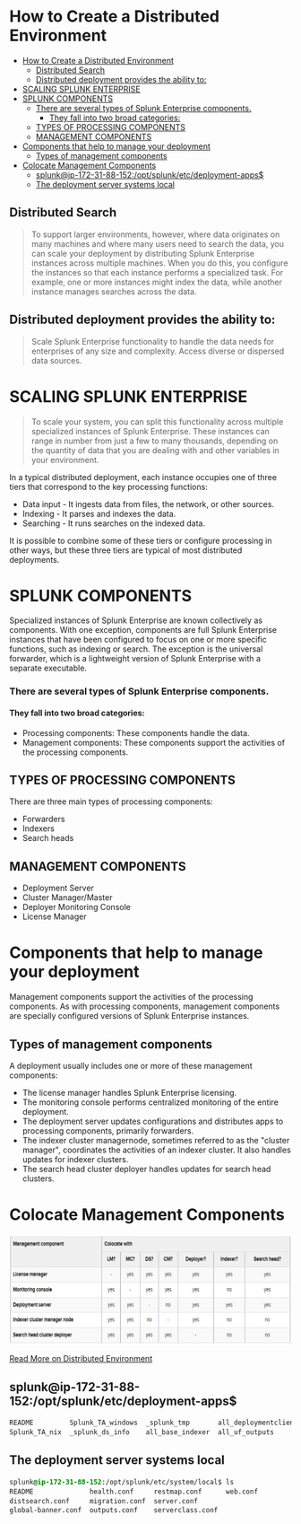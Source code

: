 # How to Create a Distributed Environment

- [How to Create a Distributed Environment](#how-to-create-a-distributed-environment)
  - [Distributed Search](#distributed-search)
  - [Distributed deployment provides the ability to:](#distributed-deployment-provides-the-ability-to)
- [SCALING SPLUNK ENTERPRISE](#scaling-splunk-enterprise)
- [SPLUNK COMPONENTS](#splunk-components)
    - [There are several types of Splunk Enterprise components.](#there-are-several-types-of-splunk-enterprise-components)
      - [They fall into two broad categories:](#they-fall-into-two-broad-categories)
  - [TYPES OF PROCESSING COMPONENTS](#types-of-processing-components)
  - [MANAGEMENT COMPONENTS](#management-components)
- [Components that help to manage your deployment](#components-that-help-to-manage-your-deployment)
  - [Types of management components](#types-of-management-components)
- [Colocate Management Components](#colocate-management-components)
  - [splunk@ip-172-31-88-152:/opt/splunk/etc/deployment-apps$](#splunkip-172-31-88-152optsplunketcdeployment-apps)
  - [The deployment server systems local](#the-deployment-server-systems-local)


## Distributed Search 
>To support larger environments, however, where data originates on many machines and where many users need to search the data, you can scale your deployment by distributing Splunk Enterprise instances across multiple machines. When you do this, you configure the instances so that each instance performs a specialized task. For example, one or more instances might index the data, while another instance manages searches across the data.

## Distributed deployment provides the ability to:

>Scale Splunk Enterprise functionality to handle the data needs for enterprises of any size and complexity.
Access diverse or dispersed data sources.

# SCALING SPLUNK ENTERPRISE
>To scale your system, you can split this functionality across multiple specialized instances of Splunk Enterprise. These instances can range in number from just a few to many thousands, depending on the quantity of data that you are dealing with and other variables in your environment.

In a typical distributed deployment, each instance occupies one of three tiers that correspond to the key processing functions:
- Data input  - It ingests data from files, the network, or other sources.
- Indexing - It parses and indexes the data.
- Searching - It runs searches on the indexed data.
  
It is possible to combine some of these tiers or configure processing in other ways, but these three tiers are typical of most distributed deployments.

# SPLUNK COMPONENTS
Specialized instances of Splunk Enterprise are known collectively as components. With one exception, components are full Splunk Enterprise instances that have been configured to focus on one or more specific functions, such as indexing or search. The exception is the universal forwarder, which is a lightweight version of Splunk Enterprise with a separate executable.

### There are several types of Splunk Enterprise components. 
#### They fall into two broad categories:
- Processing components: These components handle the data.
- Management components: These components support the activities of the processing components.

## TYPES OF PROCESSING COMPONENTS
There are three main types of processing components:
- Forwarders
- Indexers
- Search heads

## MANAGEMENT COMPONENTS
- Deployment Server
- Cluster Manager/Master
- Deployer Monitoring Console
- License Manager

# Components that help to manage your deployment
Management components support the activities of the processing components. As with processing components, management components are specially configured versions of Splunk Enterprise instances.

## Types of management components
A deployment usually includes one or more of these management components:

- The license manager handles Splunk Enterprise licensing.
- The monitoring console performs centralized monitoring of the entire deployment.
- The deployment server updates configurations and distributes apps to processing components, primarily forwarders.
- The indexer cluster managernode, sometimes referred to as the "cluster manager", coordinates the activities of an indexer cluster. It also handles updates for indexer clusters.
- The search head cluster deployer handles updates for search head clusters.

# Colocate Management Components
![](colocate_management_console.png "Colocate Management Components")

[Read More on Distributed Environment](https://docs.splunk.com/Documentation/Splunk/9.3.1/Deploy/Manageyourdeployment)





## splunk@ip-172-31-88-152:/opt/splunk/etc/deployment-apps$
```bash
README         Splunk_TA_windows  _splunk_tmp       all_deploymentclient_apps
Splunk_TA_nix  _splunk_ds_info    all_base_indexer  all_uf_outputs
```

## The deployment server systems local
```css
splunk@ip-172-31-88-152:/opt/splunk/etc/system/local$ ls
README              health.conf     restmap.conf      web.conf
distsearch.conf     migration.conf  server.conf
global-banner.conf  outputs.conf    serverclass.conf
```